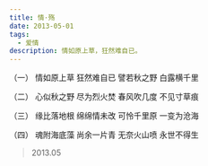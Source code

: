 ```yaml
---
title: 情·殇
date: 2013-05-01
tags:
  - 爱情
description: 情如原上草，狂然难自已。
---
```


（一）
情如原上草
狂然难自已
譬若秋之野
白露横千里

（二）
心似秋之野
尽为烈火焚
春风吹几度
不见寸草痕

（三）
缘比落地根
绵绵情未改
可怜千里原
一变为沧海

（四）
魂附海底藻
尚余一片青
无奈火山喷
永世不得生

> 2013.05